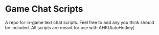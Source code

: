 # Game Chat Scripts
A repo for in-game text chat scripts. Feel free to add any you think should be included.
All scripts are meant for use with AHK(AutoHotkey)

